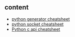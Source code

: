 ## content

- [python generator cheatsheet](https://github.com/gaoxinge/bible/blob/master/python/pysheeet/python%20generator%20cheatsheet.md)
- [python socket cheatsheet](https://github.com/gaoxinge/bible/blob/master/python/pysheeet/python%20socket%20cheatsheet.md)
- [Python c api cheatsheet](https://github.com/gaoxinge/bible/blob/master/python/pysheeet/python%20c%20api%20cheatsheet.md)